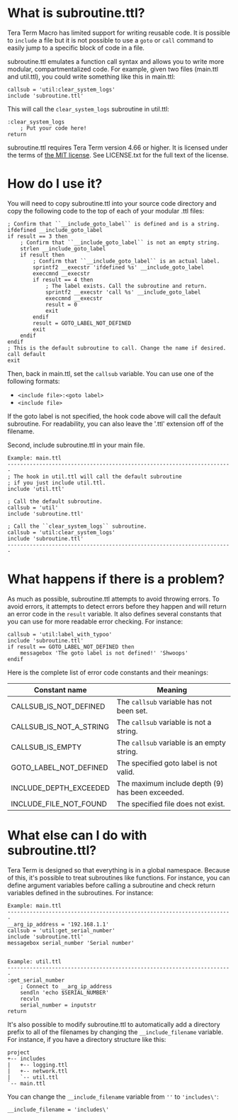 What is subroutine.ttl?
=======================

Tera Term Macro has limited support for writing reusable code. It is possible
to ``include`` a file but it is not possible to use a ``goto`` or ``call``
command to easily jump to a specific block of code in a file.

subroutine.ttl emulates a function call syntax and allows you to write more
modular, compartmentalized code. For example, given two files (main.ttl and
util.ttl), you could write something like this in main.ttl:

    callsub = 'util:clear_system_logs'
    include 'subroutine.ttl'

This will call the ``clear_system_logs`` subroutine in util.ttl:

    :clear_system_logs
        ; Put your code here!
    return

subroutine.ttl requires Tera Term version 4.66 or higher. It is licensed under
the terms of [the MIT license](http://opensource.org/licenses/MIT).
See LICENSE.txt for the full text of the license.


How do I use it?
================

You will need to copy subroutine.ttl into your source code directory and copy
the following code to the top of each of your modular .ttl files:

    ; Confirm that ``__include_goto_label`` is defined and is a string.
    ifdefined __include_goto_label
    if result == 3 then
        ; Confirm that ``__include_goto_label`` is not an empty string.
        strlen __include_goto_label
        if result then
            ; Confirm that ``__include_goto_label`` is an actual label.
            sprintf2 __execstr 'ifdefined %s' __include_goto_label
            execcmnd __execstr
            if result == 4 then
                ; The label exists. Call the subroutine and return.
                sprintf2 __execstr 'call %s' __include_goto_label
                execcmnd __execstr
                result = 0
                exit
            endif
            result = GOTO_LABEL_NOT_DEFINED
            exit
        endif
    endif
    ; This is the default subroutine to call. Change the name if desired.
    call default
    exit


Then, back in main.ttl, set the ``callsub`` variable. You can use one of the
following formats:

* ``<include file>:<goto label>``
* ``<include file>``

If the goto label is not specified, the hook code above will call the default
subroutine. For readability, you can also leave the '.ttl' extension off of
the filename.

Second, include subroutine.ttl in your main file.

    Example: main.ttl
    -----------------------------------------------------------------------
    ; The hook in util.ttl will call the default subroutine
    ; if you just include util.ttl.
    include 'util.ttl'
    
    ; Call the default subroutine.
    callsub = 'util'
    include 'subroutine.ttl'
    
    ; Call the ``clear_system_logs`` subroutine.
    callsub = 'util:clear_system_logs'
    include 'subroutine.ttl'
    -----------------------------------------------------------------------


What happens if there is a problem?
===================================

As much as possible, subroutine.ttl attempts to avoid throwing errors. To avoid
errors, it attempts to detect errors before they happen and will return an
error code in the ``result`` variable. It also defines several constants that
you can use for more readable error checking. For instance:

    callsub = 'util:label_with_typoo'
    include 'subroutine.ttl'
    if result == GOTO_LABEL_NOT_DEFINED then
        messagebox 'The goto label is not defined!' 'Shwoops'
    endif

Here is the complete list of error code constants and their meanings:

| Constant name           | Meaning                                           |
|-------------------------|---------------------------------------------------| 
| CALLSUB_IS_NOT_DEFINED  | The ``callsub`` variable has not been set.        |
| CALLSUB_IS_NOT_A_STRING | The ``callsub`` variable is not a string.         |
| CALLSUB_IS_EMPTY        | The ``callsub`` variable is an empty string.      |
| GOTO_LABEL_NOT_DEFINED  | The specified goto label is not valid.            |
| INCLUDE_DEPTH_EXCEEDED  | The maximum include depth (9) has been exceeded.  |
| INCLUDE_FILE_NOT_FOUND  | The specified file does not exist.                |


What else can I do with subroutine.ttl?
=======================================

Tera Term is designed so that everything is in a global namespace. Because of
this, it's possible to treat subroutines like functions. For instance, you can
define argument variables before calling a subroutine and check return
variables defined in the subroutines. For instance:


    Example: main.ttl
    -----------------------------------------------------------------------
    __arg_ip_address = '192.168.1.1'
    callsub = 'util:get_serial_number'
    include 'subroutine.ttl'
    messagebox serial_number 'Serial number'
    
    
    Example: util.ttl
    -----------------------------------------------------------------------
    :get_serial_number
        ; Connect to __arg_ip_address
        sendln 'echo $SERIAL_NUMBER'
        recvln
        serial_number = inputstr
    return


It's also possible to modify subroutine.ttl to automatically add a directory
prefix to all of the filenames by changing the ``__include_filename`` variable.
For instance, if you have a directory structure like this:

    project
    +-- includes
    |   +-- logging.ttl
    |   +-- network.ttl
    |   `-- util.ttl
    `-- main.ttl

You can change the ``__include_filename`` variable from ``''`` to
``'includes\'``:

    __include_filename = 'includes\'
